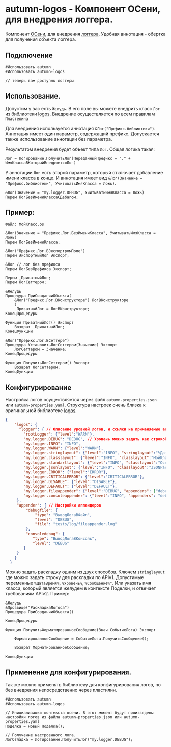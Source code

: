 # autumn-logos - Компонент ОСени, для внедрения логгера. 

Компонент [ОСени](https://github.com/nixel2007/autumn), для внедрения [логгера](https://github.com/oscript-library/logos). Удобная аннотация - обертка для получения объекта логгера.

## Подключение

```bsl
#Использовать autumn
#Использовать autumn-logos

// теперь вам доступны логгеры
```

## Использование. 

Допустим у вас есть ```Желудь```. В его поле вы можете внедрить класс ```Лог``` из библиотеки [logos](https://github.com/oscript-library/logos). Внедрение осуществляется по всем правилам ```Пластелина```

Для внедрения используется аннотация ```&Лог("Префикс.библиотеки")```. Аннотация имеет один параметр, содержащий префикс. Допускается также использование аннотации без параметра.

Результатом внедрения будет объект типа ```Лог```. Общая логика такая: 

```Лог = Логирование.ПолучитьЛог(ПереданныйПрефикс + "." + ИмяКлассаВКоторыйВнедряетсяЛог)```

У аннотации ```Лог``` есть второй параметр, который отключает добавление имени класса в конце. И аннотация имеет вид ```&Лог(Значение = "Префикс.библиотеки", УчитыватьИмяКласса = Ложь)```.

```bsl
&Лог(Значение = "my.logger.DEBUG", УчитыватьИмяКласса = Ложь)
Перем ЛогБезИмениКлассаСДебагом;
```

## Пример:

```Файл: МойКласс.os```

```bsl
&Лог(Значение = "Префикс.Лог.БезИмениКласса", УчитыватьИмяКласса = Ложь)
Перем ЛогБезИмениКласса;

&Лог("Префикс.Лог.ВЭкспортромПоле")
Перем ЭкспортныйЛог Экспорт;

&Лог // лог без префикса
Перем ЛогБезПрефикса Экспорт;

Перем _ПриватныйЛог;
Перем ЛогСеттером;

&Желудь
Процедура ПриСозданииОбъекта(
	&Лог("Префикс.Лог.ВКонструкторе") ЛогВКонструкторе
	)
	_ПриватныйЛог = ЛогВКонструкторе;
КонецПроцедуры

Функция ПриватныйЛог() Экспорт
	Возврат _ПриватныйЛог;
КонецФункции

&Лог("Префикс.Лог.ВСеттере")
Процедура УстановитьЛогСеттером(Значение) Экспорт
	ЛогСеттером = Значение;
КонецПроцедуры

Функция ПолучитьЛогСеттером() Экспорт
	Возврат ЛогСеттером;
КонецФункции
```

## Конфигурирование

Настройка логов осуществляется через файл ```autumn-properties.json``` или ```autumn-properties.yaml```. Структура настроек очень близка к оригинальной библиотеке [logos](https://github.com/oscript-library/logos).

```json
{
    "logos": {
      "logger": { // Описание уровней логов, и ссылки на применяемые аппендеры.
        "rootLogger": {"level":"WARN"},
        "my.logger.DEBUG": "DEBUG", // Уровень можно задать как строкой, так и объектом с ключем level
        "my.logger.INFO": "INFO",
        "my.logger.WARN": {"level":"WARN"},
        "my.logger.stringlayout": {"level":"INFO", "stringlayout":"%ДатаВремя%:%Уровень% - %Сообщение%"},
        "my.logger.classlayout": {"level":"INFO", "classlayout":"МойКлассРаскладки"},
        "my.logger.standartlayout": {"level":"INFO", "classlayout":"ОсновнаяРаскладкаСообщения"},
        "my.logger.jsonlayout": {"level":"INFO", "classlayout":"JSONРаскладкаСообщения"},
        "my.logger.ERROR": {"level":"ERROR"},
        "my.logger.CRITICALERROR": {"level":"CRITICALERROR"},
        "my.logger.DISABLE": {"level":"DISABLE"},
        "my.logger.DEFAULT": {"level":"DEFAULT"},
        "my.logger.fileappender": {"level":"DEBUG", "appenders": ["debugfile", "consoledebug"]}, // Аппендеры можно задать массиом
        "my.logger.consoleappender": {"level":"INFO", "appenders": "debugfile, consoledebug"}    // Или строкой через ","
     },
     "appender": { // Настройки аппендеров
         "debugfile": {
             "type": "ВыводЛогаВФайл",
             "level": "DEBUG",
             "file": "tests/log/fileappender.log"
         },
         "consoledebug": {
            "type": "ВыводЛогаВКонсоль",
            "level": "DEBUG"
        }
     }
    } 
  }
```

Можно задать раскладку одним из двух способов. Ключем ```stringlayout``` где можно задать строку для раскладки по APIv1. Допустимые переменные ```%ДатаВремя%```, ```%Уровень%```, ```%Сообщение%"```. Или указать имя класса, который является желудем в контексте Поделки, и отвечает требованиям APIv2. Пример:

```bsl
&Желудь
&Прозвище("РаскладкаЛогоса")
Процедура ПриСозданииОбъекта()
	
КонецПроцедуры

Функция ПолучитьФорматированноеСообщение(Знач СобытиеЛога) Экспорт
   
	ФорматированноеСообщение = СобытиеЛога.ПолучитьСообщение();
 
	Возврат ФорматированноеСообщение;
 
КонецФункции
```

## Применение для конфигурирования.

Так же можно применять библиотеку для конфигурирования логов, но без внедрения непосредственно через пластилин. 

```bsl
#Использовать autumn
#Использовать autumn-logos

// Инициализация контекста осени. В этот момент будут произведены настройки логов из файла autumn-properties.json или autumn-properties.yaml
Поделка = Новый Поделка(); 

// Получение настроенного лога.
ЛогОтладка = Логирование.ПолучитьЛог("my.logger.DEBUG"); 
```

